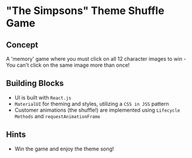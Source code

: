 # "The Simpsons" Theme Shuffle Game

## Concept
A 'memory' game where you must click on all 12 character images to win - You can't click on the same image more than once!

## Building Blocks
* UI is built with `React.js`
* `MaterialUI` for theming and styles, utilizing a `CSS in JSS` pattern
* Customer animations (the shuffle!) are implemented using `Lifecycle Methods` and `requestAnimationFrame`

 ## Hints
 * Win the game and enjoy the theme song!
